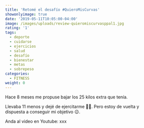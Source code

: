 ```yaml
---
title: 'Retomé el desafío #QuieroMisCurvas'
showonlyimage: true
date: '2019-05-11T10:05:00-04:00'
image: /images/uploads/review-quieromiscurvasppal1.jpg
rating: '1'
tags:
  - deporte
  - cuidarse
  - ejercicios
  - salud
  - desafío
  - bienestar
  - metas
  - sobrepeso
categories:
  - FITNESS
weight: 0
---
```

Hace 8 meses me propuse bajar los 25 kilos extra que tenía. 

<!--more-->

Llevaba 11 menos y dejé de ejercitarme 👎🏼. Pero estoy de vuelta y dispuesta a conseguir mi objetivo 😉.

Anda al video en Youtube: xxx
